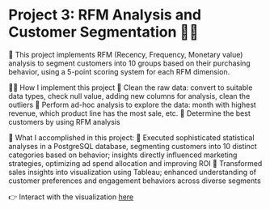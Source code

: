 # Project 3: RFM Analysis and Customer Segmentation 👯‍♂️

💫 This project implements RFM (Recency, Frequency, Monetary value) analysis to segment customers into 10 groups based on their purchasing behavior, using a 5-point scoring system for each RFM dimension.

🚴‍♀️ How I implement this project
🔶 Clean the raw data: convert to suitable data types, check null value, adding new columns for analysis, clean the outliers
🔶 Perform ad-hoc analysis to explore the data: month with highest revenue, which product line has the most sale, etc.
🔶 Determine the best customers by using RFM analysis

🌱 What I accomplished in this project:
🔹 Executed sophisticated statistical analyses in a PostgreSQL database, segmenting customers into 10 distinct categories based on behavior; insights directly influenced marketing strategies, optimizing ad spend allocation and improving ROI
🔹 Transformed sales insights into visualization using Tableau; enhanced understanding of customer preferences and engagement behaviors across diverse segments



👉 Interact with the visualization [here](https://public.tableau.com/app/profile/minh.nguyen5432/viz/RFMANALYSISANDCUSTOMERSEGMENTATION/Dashboard1)
